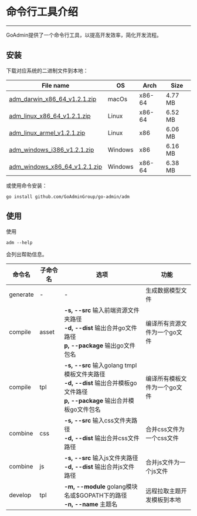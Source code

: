 # 命令行工具介绍
---

GoAdmin提供了一个命令行工具，以提高开发效率，简化开发流程。

## 安装


下载对应系统的二进制文件到本地：

|  File name   | OS  | Arch  | Size  |
|  ----  | ----  | ----  |----  |
| [adm_darwin_x86_64_v1.2.1.zip](http://file.go-admin.cn/go_admin/cli/v1_2_1/adm_darwin_x86_64_v1.2.1.zip)  | macOs | x86-64 | 4.77 MB
| [adm_linux_x86_64_v1.2.1.zip](http://file.go-admin.cn/go_admin/cli/v1_2_1/adm_linux_x86_64_v1.2.1.zip)  | Linux | x86-64   | 6.52 MB
| [adm_linux_armel_v1.2.1.zip](http://file.go-admin.cn/go_admin/cli/v1_2_1/adm_linux_armel_v1.2.1.zip)  | Linux | x86   | 6.06 MB
| [adm_windows_i386_v1.2.1.zip](http://file.go-admin.cn/go_admin/cli/v1_2_1/adm_windows_i386_v1.2.1.zip)  | Windows | x86  |6.16 MB
| [adm_windows_x86_64_v1.2.1.zip](http://file.go-admin.cn/go_admin/cli/v1_2_1/adm_windows_x86_64_v1.2.1.zip)  | Windows | x86-64   |6.38 MB


或使用命令安装：

```
go install github.com/GoAdminGroup/go-admin/adm
```

## 使用

使用

```
adm --help
```

会列出帮助信息。

|  命令名  |  子命令名   | 选项  | 功能  | 
|  ---- | ---- | ----  | ----  |
| generate  |  - | - | 生成数据模型文件
| compile  | asset| **-s, --src** 输入前端资源文件夹路径<br>**-d, --dist** 输出合并go文件路径<br>**p, --package** 输出go文件包名 | 编译所有资源文件为一个go文件
| compile  | tpl | **-s, --src** 输入golang tmpl模板文件夹路径<br>**-d, --dist** 输出合并模板go文件路径<br>**p, --package** 输出合并模板go文件包名 | 编译所有模板文件为一个go文件
| combine  | css| **-s, --src** 输入css文件夹路径<br>**-d, --dist** 输出合并css文件路径 | 合并css文件为一个css文件
| combine  | js | **-s, --src** 输入js文件夹路径<br>**-d, --dist** 输出合并js文件路径 | 合并js文件为一个js文件
| develop  | tpl | **-m, --module** golang模块名或$GOPATH下的路径<br>**-n, --name** 主题名 | 远程拉取主题开发模板到本地
